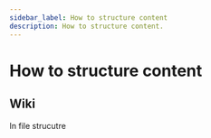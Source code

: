 ```yaml
---
sidebar_label: How to structure content
description: How to structure content.
---
```


# How to structure content

## Wiki

In file strucutre